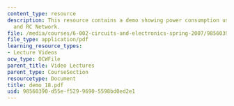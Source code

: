 ```yaml
---
content_type: resource
description: This resource contains a demo showing power consumption using MOSFET
  and RC Network.
file: /media/courses/6-002-circuits-and-electronics-spring-2007/98560390d55ef52996905598bd0ed2e1_demo_18.pdf
file_type: application/pdf
learning_resource_types:
- Lecture Videos
ocw_type: OCWFile
parent_title: Video Lectures
parent_type: CourseSection
resourcetype: Document
title: demo_18.pdf
uid: 98560390-d55e-f529-9690-5598bd0ed2e1
---
```

